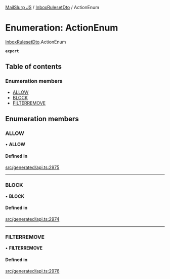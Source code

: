 [MailSlurp JS](../README.md) / [InboxRulesetDto](../modules/InboxRulesetDto.md) / ActionEnum

# Enumeration: ActionEnum

[InboxRulesetDto](../modules/InboxRulesetDto.md).ActionEnum

**`export`**

## Table of contents

### Enumeration members

- [ALLOW](InboxRulesetDto.ActionEnum.md#allow)
- [BLOCK](InboxRulesetDto.ActionEnum.md#block)
- [FILTERREMOVE](InboxRulesetDto.ActionEnum.md#filterremove)

## Enumeration members

### ALLOW

• **ALLOW**

#### Defined in

[src/generated/api.ts:2975](https://github.com/mailslurp/mailslurp-client/blob/f0f645f/src/generated/api.ts#L2975)

___

### BLOCK

• **BLOCK**

#### Defined in

[src/generated/api.ts:2974](https://github.com/mailslurp/mailslurp-client/blob/f0f645f/src/generated/api.ts#L2974)

___

### FILTERREMOVE

• **FILTERREMOVE**

#### Defined in

[src/generated/api.ts:2976](https://github.com/mailslurp/mailslurp-client/blob/f0f645f/src/generated/api.ts#L2976)
